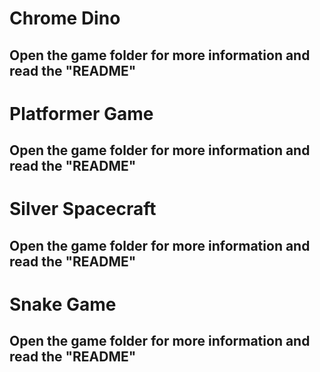 # Chrome Dino
## Open the game folder for more information and read the "README"

# Platformer Game
## Open the game folder for more information and read the "README"

# Silver Spacecraft
## Open the game folder for more information and read the "README"

# Snake Game
## Open the game folder for more information and read the "README"
